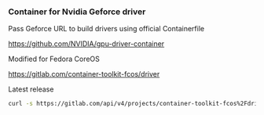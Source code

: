 ### Container for Nvidia Geforce driver

Pass Geforce URL to build drivers using official Containerfile

https://github.com/NVIDIA/gpu-driver-container

Modified for Fedora CoreOS

https://gitlab.com/container-toolkit-fcos/driver

Latest release

```bash
curl -s https://gitlab.com/api/v4/projects/container-toolkit-fcos%2Fdriver/repository/tags | jq -r 'first(.[] | select(.name | endswith("-fedora"))).name'
```